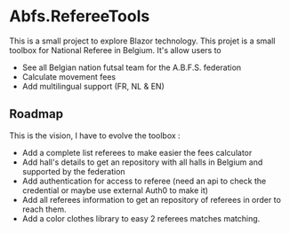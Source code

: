 # Abfs.RefereeTools

This is a small project to explore Blazor technology. This projet is a small toolbox for National Referee in Belgium. It's allow users to 

- See all Belgian nation futsal team for the A.B.F.S. federation
- Calculate movement fees
- Add multilingual support (FR, NL & EN)

## Roadmap

This is the vision, I have to evolve the toolbox : 

- Add a complete list referees to make easier the fees calculator
- Add hall's details to get an repository with all halls in Belgium and supported by the federation
- Add authentication for access to referee (need an api to check the credential or maybe use external Auth0 to make it)
- Add all referees information to get an repository of referees in order to reach them.
- Add a color clothes library to easy 2 referees matches matching.